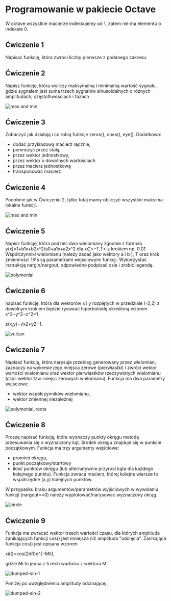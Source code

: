 # Programowanie w pakiecie Octave

W octave wszystkie macierze indeksujemy od 1, zatem nie ma elementu o indeksie 0. 

## Ćwiczenie 1
Napisać funkcję, która zwróci liczby pierwsze z podanego zakresu.

## Ćwiczenie 2
Napisz funkcję, która wyliczy maksymalną i minimalną wartość sygnału, gdzie sygnałem jest suma trzech sygnałów sinusoidalnych o różnych amplitudach, częstotliwościach i fazach

![max and min](cw2.png)


## Ćwiczenie 3
Zobaczyć jak działają i co robią funkcje zeros(), ones(), eye(). Dodatkowo:
- dodać przykładową macierz ręcznie, 
- pomnożyć przez stałą, 
- przez wektor jednostkowy,
- przez wektor o dowolnych wartościach
- przez macierz jednostkową
- transponować macierz

## Ćwiczenie 4
Podobnie jak w Ćwiczeniu 2, tylko tutaj mamy obliczyć wszystkie maksima lokalne funkcji.

![max and min](cw4.png)

## Ćwiczenie 5
Napisz funkcję, która podzieli dwa wielomiany zgodnie z formułą
y(x)=1+b1x+b2x^2/a0+a1x+a2x^2 dla x∈<−T,T> z krokiem np. 0.01. Współczynniki wielomianu (należy zadać jako wektory a i b ), T oraz krok zmienności 1/Fs są parametrami wejściowymi funkcji. Wykorzystać instrukcję nargin/nargout, odpowiedno podpisać osie i zrobić legendę. 

![polymonial](cw5.png)

## Ćwiczenie 6
napisać funkcję, która dla wektorów x i y rozpiętych w przedziale (-2,2) z dowolnym krokiem będzie rysować hiperboloidę określoną wzorem
x^2+y^2−z^2=1

z(x,y)=√x2+y2−1.

![vulcan](cw6.png)

## Ćwiczenie 7
Napisać funkcję, która narysuje przebieg generowany przez wielomian, zaznaczy na wykresie jego miejsca zerowe (pierwiastki) i zwróci wektor wartości wielomianu oraz wektor pierwiastków rzeczywistych wielomianu (czyli wektor tzw. miejsc zerowych wielomianu). Funkcja ma dwa parametry wejściowe:
- wektor współczynników wielomianu,
- wektor zmiennej niezależnej

![polymonial_roots](cw7.png)

## Ćwiczenie 8
Proszę napisać funkcję, która wyznaczy punkty okręgu metodą przesuwania się o wyznaczony kąt. Środek okręgu znajduje się w punkcie początkowym. Funkcja ma trzy argumenty wejściowe:
- promień okręgu,
- punkt początkowy/startowy
- ilość punktów okręgu (lub alternatywnie przyrost kąta dla każdego kolejnego punktu).
Funkcja zwraca macierz, której kolejne wiersze to współrzędne (x,y) kolejnych punktów.

W przypadku braku argumentów/parametrów wyjściowych w wywołaniu funkcji (nargout==0) należy wyplotować/narysować wyznaczony okrąg.

![circle](cw8.png)

## Ćwiczenie 9
Funkcja ma zwracać wektor trzech wartości czasu, dla których amplituda zanikających funkcji cos() jest mniejsza niż amplituda "odcięcia". Zanikająca funkcja cos() jest opisana wzorem

xi(t)=cos(2πft)e^(−Mit),

gdzie Mi to jedna z trzech wartości z wektora M.

![dumped-sin-1](dumped-sin-1.png)

Poniżej po uwzględnieniu amplitudy odcinającej.

![dumped-sin-2](dumped-sin-2.png)